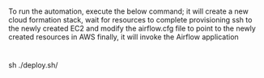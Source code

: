#
To run the automation, execute the below command;  it will create a new cloud formation stack, wait for resources to complete provisioning
ssh to the newly created EC2 and modify the airflow.cfg file to point to the newly created resources in AWS
finally, it will invoke the Airflow application
#
sh ./deploy.sh/

